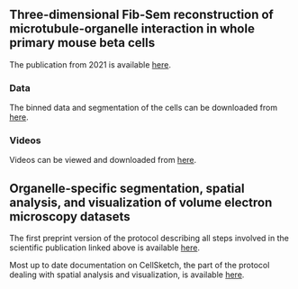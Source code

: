 ## Three-dimensional Fib-Sem reconstruction of microtubule-organelle interaction in whole primary mouse beta cells

The publication from 2021 is available [here](https://rupress.org/jcb/article/220/2/e202010039/211599/3D-FIB-SEM-reconstruction-of-microtubule-organelle).

### Data
The binned data and segmentation of the cells can be downloaded from [here](https://cloud.mpi-cbg.de/index.php/s/UJopHTRuh6f4wR8).

### Videos
Videos can be viewed and downloaded from [here](https://cloud.mpi-cbg.de/index.php/s/6I6ZGajOUJ2cnDo).

## Organelle-specific segmentation, spatial analysis, and visualization of volume electron microscopy datasets
The first preprint version of the protocol describing all steps involved in the scientific publication linked above is available [here](https://arxiv.org/abs/2303.03876).

Most up to date documentation on CellSketch, the part of the protocol dealing with spatial analysis and visualization, is available [here](https://github.com/betaseg/cellsketch).
